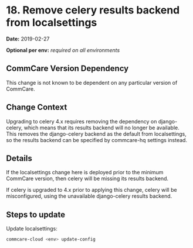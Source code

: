 # 18. Remove celery results backend from localsettings

**Date:** 2019-02-27

**Optional per env:** _required on all environments_


## CommCare Version Dependency
This change is not known to be dependent on any particular version of CommCare.


## Change Context
Upgrading to celery 4.x requires removing the dependency on
django-celery, which means that its results backend will no
longer be available.  This removes the django-celery backend
as the default from localsettings, so the results backend can
be specified by commcare-hq settings instead.

## Details
If the localsettings change here is deployed prior to the
minimum CommCare version, then celery will be missing its
results backend.

If celery is upgraded to 4.x prior to applying this change,
celery will be misconfigured, using the unavailable
django-celery results backend.

## Steps to update
Update localsettings:
```bash
commcare-cloud <env> update-config
```
